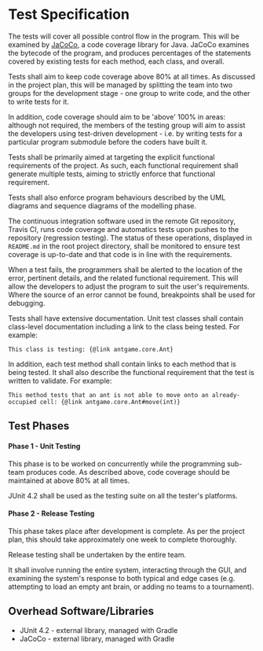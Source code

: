 # Test Specification

The tests will cover all possible control flow in the program. This will be examined by [JaCoCo](http://eclemma.org/jacoco/), a code coverage library for Java. JaCoCo examines the bytecode of the program, and produces percentages of the statements covered by existing tests for each method, each class, and overall.

Tests shall aim to keep code coverage above 80% at all times. As discussed in the project plan, this will be managed by splitting the team into two groups for the development stage - one group to write code, and the other to write tests for it.

In addition, code coverage should aim to be 'above' 100% in areas: although not required, the members of the testing group will aim to assist the developers using test-driven development - i.e. by writing tests for a particular program submodule before the coders have built it.

Tests shall be primarily aimed at targeting the explicit functional requirements of the project. As such, each functional requirement shall generate multiple tests, aiming to strictly enforce that functional requirement.

Tests shall also enforce program behaviours described by the UML diagrams and sequence diagrams of the modelling phase.

The continuous integration software used in the remote Git repository, Travis CI, runs code coverage and automatics tests upon pushes to the repository (regression testing). The status of these operations, displayed in `README.md` in the root project directory, shall be monitored to ensure test coverage is up-to-date and that code is  in line with the requirements.

When a test fails, the programmers shall be alerted to the location of the error, pertinent details, and the related functional requirement. This will allow the developers to adjust the program to suit the user's requirements. Where the source of an error cannot be found, breakpoints shall be used for debugging.

Tests shall have extensive documentation. Unit test classes shall contain class-level documentation including a link to the class being tested. For example: 

`This class is testing: {@link antgame.core.Ant}`

In addition, each test method shall contain links to each method that is being tested. It shall also describe the functional requirement that the test is written to validate. For example:

`This method tests that an ant is not able to move onto an already-occupied cell: {@link antgame.core.Ant#move(int)}`

## Test Phases

#### Phase 1 - Unit Testing

This phase is to be worked on concurrently while the programming sub-team produces code. As described above, code coverage should be maintained at above 80% at all times.

JUnit 4.2 shall be used as the testing suite on all the tester's platforms.

#### Phase 2 - Release Testing

This phase takes place after development is complete. As per the project plan, this should take approximately one week to complete thoroughly.

Release testing shall be undertaken by the entire team.

It shall involve running the entire system, interacting through the GUI, and examining the system's response to both typical and edge cases (e.g. attempting to load an empty ant brain, or adding no teams to a tournament).

## Overhead Software/Libraries

- JUnit 4.2 - external library, managed with Gradle
- JaCoCo - external library, managed with Gradle
